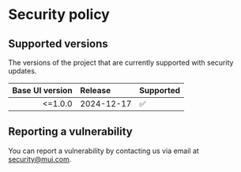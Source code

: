 # Security policy

## Supported versions

The versions of the project that are currently supported with security updates.

| Base UI version | Release    | Supported          |
| --------------: | :--------- | :----------------- |
|         <=1.0.0 | 2024-12-17 | :white_check_mark: |

## Reporting a vulnerability

You can report a vulnerability by contacting us via email at [security@mui.com](mailto:security@mui.com).
